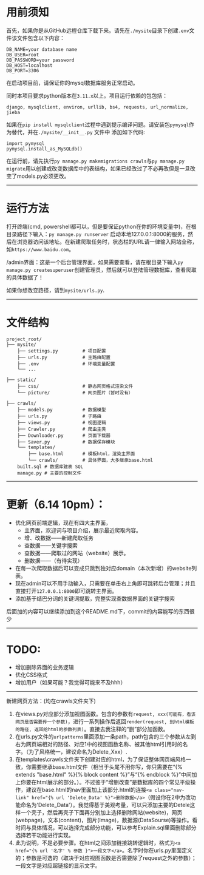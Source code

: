 # 用前须知
首先，如果你是从GitHub远程仓库下载下来。请先在`./mysite`目录下创建`.env`文件该文件包含以下内容：
```
DB_NAME=your database name
DB_USER=root
DB_PASSWORD=your password
DB_HOST=localhost
DB_PORT=3306
```
在启动项目前，请保证你的mysql数据库服务正常启动。

同时本项目要求python版本在`3.11.x`以上。项目运行依赖的包包括：
```
django, mysqlclient, environ, urllib, bs4, requests, url_normalize, jieba
```
如果在`pip install mysqlclient`过程中遇到提示编译问题。请安装包`pymysql`作为替代，并在`./mysite/__init__.py` 文件中
添加如下代码:
```
import pymysql
pymysql.install_as_MySQLdb()
```

在运行前，请先执行`py manage.py makemigrations crawls`与`py manage.py migrate`用以创建或改变数据库中的表结构，如果已经改过了不必再改但是一旦改变了models.py必须更改。

---

# 运行方法
打开终端(cmd, powershell都可以，但是要保证python在你的环境变量中)，在根目录路径下输入：`py manage.py runserver` 启动本地127.0.0.1:8000的服务，然后在浏览器访问该地址。在新建爬取任务时，状态栏的URL请一律输入网站全称，如`https://www.baidu.com`。

/admin界面：这是一个后台管理界面，如果需要查看，请在根目录下输入`py manage.py createsuperuser`创建管理员，然后就可以登陆管理数据库，查看爬取的具体数据了！

如果你想改变路径，请到`mysite/urls.py`.

---

# 文件结构
```
project_root/
├── mysite/
    ├── settings.py         # 项目配置
    ├── urls.py             # 主路由配置
    ├── .env                # 环境变量配置
    └── ...

├── static/
    ├── css/                # 静态网页格式渲染文件
    └── picture/            # 网页图片（暂时没有）

├── crawls/
    ├── models.py           # 数据模型
    ├── urls.py             # 子路由
    ├── views.py            # 视图逻辑
    ├── Crawler.py          # 爬虫主类
    ├── Downloader.py       # 页面下载器
    ├── Saver.py            # 数据保存模块
    └── templates/
        ├── base.html       # 模板html，渲染主界面
        └── crawls/         # 具体界面，大多继承base.html
    built.sql # 数据库建表 SQL
    manage.py # 主要的控制文件
```
---

# 更新（6.14 10pm）：
- 优化网页前端逻辑，现在有四大主界面，
    - 主界面，欢迎词与项目介绍，展示最近爬取内容。
    - 增、改数据——新建爬取任务
    - 查数据——关键字搜索
    - 查数据——爬取过的网站（website）展示。
    - 删数据——（有待实现）
- 在每一次爬取数据后可以变成只跳到独对应domain（本次新增）的website列表。
- 现在admin可以不用手动输入，只需要在单击右上角即可跳转后台管理；并且直接打开`127.0.0.1:8000`即可跳转主界面。
- 添加基于结巴分词的关键词提取，完整实现查数据界面的关键字搜索

后面加的内容可以继续添加到这个README.md下，commit的内容能写的东西很少

---

# TODO: 
- 增加删除界面的业务逻辑
- 优化CSS格式
- 增加用户（如果可能？我觉得可能来不及hhh）

---

新建网页方法：(均在crawls文件夹下)
1. 在views.py对应部分添加视图函数。包含的参数有`request, xxx(可能有，看该网页是否需要传一个参数)`，进行一系列操作后返回`render(request, 到html模板的路径, 返回给html的参数列表)`。直接去我注释的“删”部分加函数。
2. 在urls.py文件的`urlpatterns`里面添加一条path，path包含的三个参数从左到右为网页端相对的路径、对应1中的视图函数名称、被其他html引用时的名字。（为了风格统一，建议命名为Delete_Xxx）.
3. 在templates\crawls文件夹下创建对应的html，为了保证整体网页端风格一致，你需要继承base.html文件（相当于头尾不用你写，你只需要在“{% extends "base.html" %}{% block content %}”与“{% endblock %}”中间加上你要在html展示的部分。）。不过鉴于“增删改查”是数据库的四个常见平级操作，建议在base.html的nav里面加上该部分.html的连接`<a class="nav-link" href="{% url 'Delete_Data' %}">删除数据</a>`（假设你在2中为改功能命名为'Delete_Data'）。我觉得基于美观考量，可以只添加主要的Detele这样一个壳子，然后再壳子下面再分别加上选择删除网站(website)，网页(webpage)，文本(content)，图片(Image)，数据源(DataSourse)等操作。看时间与具体情况，可以选择完成部分功能，可以参考Explain.sql里面删除部分选择若干功能进行实现。
4. 此为说明，不是必要步骤。在html之间添加链接跳转逻辑时，格式为`<a href="{% url '名字' % 参数 }">一段文字</a>`。名字时你在urls.py里面定义的；参数是可选的（取决于对应视图函数是否需要除了request之外的参数）；一段文字是对应超链接的显示文字。